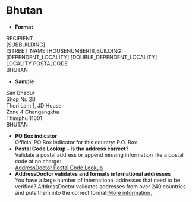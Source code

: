 Bhutan
======

- **Format**

RECIPIENT  
[SUBBUILDING]  
[STREET_NAME [HOUSENUMBER]][,BUILDING]  
[DEPENDENT_LOCALITY] [DOUBLE_DEPENDENT_LOCALITY]  
LOCALITY POSTALCODE  
BHUTAN
- **Sample**

San Bhadur  
Shop Nr. 2B  
Thori Lam 1, JD House  
Zone 4 Changangkha  
Thimphu 11001  
BHUTAN
- **PO Box indicator**  
Official PO Box indicator for this country: P.O. Box
- **Postal Code Lookup - Is the address correct?**  
Validate a postal address or append missing information like a postal code at no charge:  
[AddressDoctor Postal Code Lookup](http://lookup.addressdoctor.com/lookup/default.aspx?lang=en&country=BTN)
- **AddressDoctor validates and formats international addresses**  
You have a large number of international addresses that need to be verified? AddressDoctor validates addresses from over 240 countries and puts them into the correct format:[More information.](index.php?id=31&L=1)